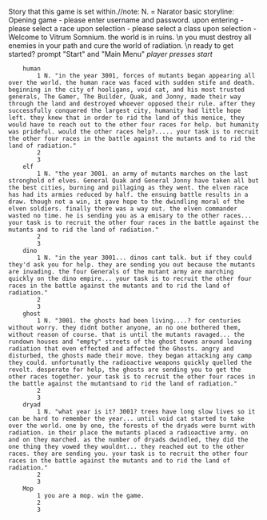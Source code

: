 

Story that this game is set within.//note: N. = Narator
	basic storyline:
		Opening game - please enter username and password.
		upon entering - please select a race
		upon selection - please select a class
		upon selection - Welcome to Vitrum Somnium. the world is in ruins. \n you must destroy all enemies in your path and cure the world of radiation. \n ready to get started? prompt "Start" and "Main Menu"
	*player presses start* 
	
		human
			1 N. "in the year 3001, forces of mutants began appearing all over the world. the human race was faced with sudden stife and death. beginning in the city of hooligans, void cat, and his most trusted generals, The Gamer, The Builder, Quak, and Jonny, made their way through the land and destroyed whoever opposed their rule. after they successfully conquered the largest city, humanity had little hope left. they knew that in order to rid the land of this menice, they would have to reach out to the other four races for help. but humanity was prideful. would the other races help?..... your task is to recruit the other four races in the battle against the mutants and to rid the land of radiation."
			2
			3
		elf
			1 N. "the year 3001. an army of mutants marches on the last stronghold of elves. General Quak and General Jonny have taken all but the best cities, burning and pillaging as they went. the elven race has had its armies reduced by half. the ensuing battle results in a draw. though not a win, it gave hope to the dwindling moral of the elven soldiers. finally there was a way out. the elven commander wasted no time. he is sending you as a emisary to the other races... your task is to recruit the other four races in the battle against the mutants and to rid the land of radiation."
			2
			3
		dino
			1 N. "in the year 3001... dinos cant talk. but if they could they'd ask you for help. they are sending you out because the mutants are invading. the four Generals of the mutant army are marching quickly on the dino empire... your task is to recruit the other four races in the battle against the mutants and to rid the land of radiation."
			2
			3
		ghost
			1 N. "3001. the ghosts had been living....? for centuries without worry. they didnt bother anyone, an no one bothered them, without reason of course. that is until the mutants ravaged... the rundown houses and "empty" streets of the ghost towns around leaving radiation that even effected and affected the Ghosts. angry and disturbed, the ghosts made their move. they began attacking any camp they could. unfortunatly the radioactive weapons quickly quelled the revolt. desperate for help, the ghosts are sending you to get the other races together. your task is to recruit the other four races in the battle against the mutantsand to rid the land of radiation."
			2
			3
		dryad
			1 N. "what year is it? 3001? trees have long slow lives so it can be hard to remember the year... until void cat started to take over the world. one by one, the forests of the dryads were burnt with radiation. in their place the mutants placed a radioactive army. on and on they marched. as the number of dryads dwindled, they did the one thing they vowed they wouldnt... they reached out to the other races. they are sending you. your task is to recruit the other four races in the battle against the mutants and to rid the land of radiation."
			2
			3
		Mop
			1 you are a mop. win the game.
			2
			3
